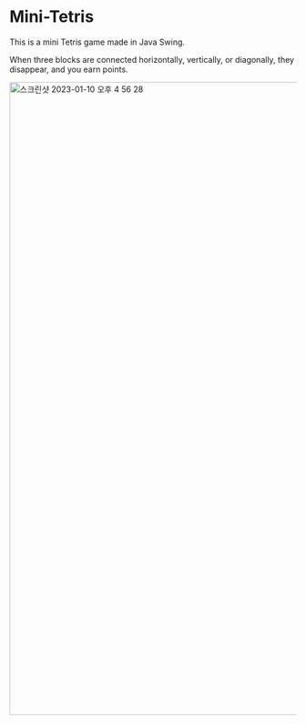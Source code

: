 # Mini-Tetris

This is a mini Tetris game made in Java Swing.

When three blocks are connected horizontally, vertically, or diagonally, they disappear, and you earn points.

<img width="1112" alt="스크린샷 2023-01-10 오후 4 56 28" src="https://user-images.githubusercontent.com/97784561/211494057-b7e17b28-5e33-4fec-8a47-60a36574952b.png">
